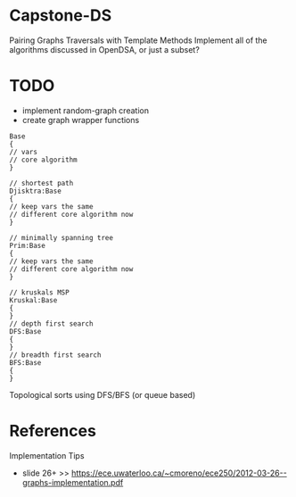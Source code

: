 # Capstone-DS

Pairing Graphs Traversals with Template Methods
Implement all of the algorithms discussed in OpenDSA, or just a subset?
# TODO
- implement random-graph creation
- create graph wrapper functions


````
Base
{
// vars
// core algorithm
}

// shortest path
Djisktra:Base
{
// keep vars the same
// different core algorithm now
}

// minimally spanning tree
Prim:Base
{
// keep vars the same
// different core algorithm now
}

// kruskals MSP
Kruskal:Base
{
}
// depth first search
DFS:Base
{
}
// breadth first search
BFS:Base
{
}
````
Topological sorts using DFS/BFS (or queue based)




# References
Implementation Tips
- slide 26+ >> https://ece.uwaterloo.ca/~cmoreno/ece250/2012-03-26--graphs-implementation.pdf
